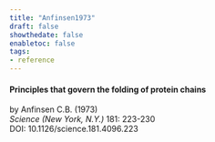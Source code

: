 ```yaml
---
title: "Anfinsen1973"
draft: false
showthedate: false
enabletoc: false
tags:
- reference
---
```


#### **Principles that govern the folding of protein chains**     
by Anfinsen C.B. (1973)         
*Science (New York, N.Y.)* 181: 223-230       
DOI: 10.1126/science.181.4096.223     


